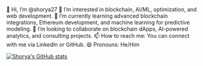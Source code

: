 👋 Hi, I’m @shorya27
👀 I’m interested in blockchain, AI/ML, optimization, and web development.
🌱 I’m currently learning advanced blockchain integrations, Ethereum development, and machine learning for predictive modeling.
💞️ I’m looking to collaborate on blockchain dApps, AI-powered analytics, and consulting projects.
📫 How to reach me: You can connect with me via LinkedIn or GitHub.
😄 Pronouns: He/Him

[![Shorya's GitHub stats](https://github-readme-stats.vercel.app/api?username=shorya27)](https://github.com/anuraghazra/github-readme-stats)
<!---
shorya27/shorya27 is a ✨ special ✨ repository because its `README.md` (this file) appears on your GitHub profile.
You can click the Preview link to take a look at your changes.
--->

